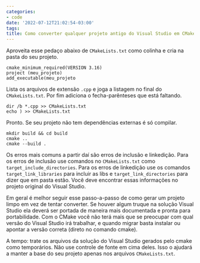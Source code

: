 ```yaml
---
categories:
- code
date: '2022-07-12T21:02:54-03:00'
tags:
title: Como converter qualquer projeto antigo do Visual Studio em CMake
---
```


Aproveita esse pedaço abaixo de `CMakeLists.txt` como colinha e cria na pasta do seu projeto.

```
cmake_minimum_required(VERSION 3.16)
project (meu_projeto)
add_executable(meu_projeto
```

Lista os arquivos de extensão `.cpp` e joga a listagem no final do `CMakeLists.txt`. Por fim adiciona o fecha-parênteses que está faltando.

```
dir /b *.cpp >> CMakeLists.txt
echo ) >> CMakeLists.txt
```

Pronto. Se seu projeto não tem dependências externas é só compilar.

```
mkdir build && cd build
cmake ..
cmake --build .
```

Os erros mais comuns a partir daí são erros de inclusão e linkedição. Para os erros de inclusão use comandos no `CMakeLists.txt` como `target_include_directories`. Para os erros de linkedição use os comandos `target_link_libraries` para incluir as libs e `target_link_directories` para dizer que em pasta estão. Você deve encontrar essas informações no projeto original do Visual Studio.

Em geral é melhor seguir esse passo-a-passo de como gerar um projeto limpo em vez de tentar converter. Se houver algum truque na solução Visual Studio ela deverá ser portada de maneira mais documentada e pronta para portabilidade. Com o CMake você não terá mais que se preocupar com qual versão do Visual Studio irá trabalhar, e quando migrar basta instalar ou apontar a versão correta (direto no comando cmake).

A tempo: trate os arquivos da solução do Visual Studio gerados pelo cmake como temporários. Não use controle de fonte em cima deles. Isso o ajudará a manter a base do seu projeto apenas nos arquivos `CMakeLists.txt`.
